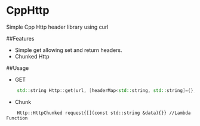 # CppHttp
Simple Cpp Http header library using curl

##Features
* Simple get allowing set and return headers.
* Chunked Http

##Usage
* GET
```Cpp
    std::string Http::get(url, [headerMap<std::string, std::string]={}, [std::string *headerPtr]=nullptr)
```


* Chunk
```
    Http::HttpChunked request{[](const std::string &data){}} //Lambda Function
```

